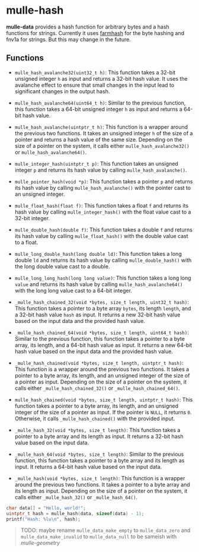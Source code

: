 # mulle-hash

**mulle-data** provides a hash function for arbitrary bytes and a hash
functions for strings.
Currently it uses [farmhash](//github.com/google/farmhash) for the byte
hashing and fnv1a for strings. But this may change in the future.

## Functions


- `mulle_hash_avalanche32(uint32_t h)`: This function takes a 32-bit unsigned integer `h` as input and returns a 32-bit hash value. It uses the avalanche effect to ensure that small changes in the input lead to significant changes in the output hash.

- `mulle_hash_avalanche64(uint64_t h)`: Similar to the previous function, this function takes a 64-bit unsigned integer `h` as input and returns a 64-bit hash value.

- `mulle_hash_avalanche(uintptr_t h)`: This function is a wrapper around the previous two functions. It takes an unsigned integer `h` of the size of a pointer and returns a hash value of the same size. Depending on the size of a pointer on the system, it calls either `mulle_hash_avalanche32()` or `mulle_hash_avalanche64()`.

- `mulle_integer_hash(uintptr_t p)`: This function takes an unsigned integer `p` and returns its hash value by calling `mulle_hash_avalanche()`.

- `mulle_pointer_hash(void *p)`: This function takes a pointer `p` and returns its hash value by calling `mulle_hash_avalanche()` with the pointer cast to an unsigned integer.

- `mulle_float_hash(float f)`: This function takes a float `f` and returns its hash value by calling `mulle_integer_hash()` with the float value cast to a 32-bit integer.

- `mulle_double_hash(double f)`: This function takes a double `f` and returns its hash value by calling `mulle_float_hash()` with the double value cast to a float.

- `mulle_long_double_hash(long double ld)`: This function takes a long double `ld` and returns its hash value by calling `mulle_double_hash()` with the long double value cast to a double.

- `mulle_long_long_hash(long long value)`: This function takes a long long `value` and returns its hash value by calling `mulle_hash_avalanche64()` with the long long value cast to a 64-bit integer.

- `_mulle_hash_chained_32(void *bytes, size_t length, uint32_t hash)`: This function takes a pointer to a byte array `bytes`, its length `length`, and a 32-bit hash value `hash` as input. It returns a new 32-bit hash value based on the input data and the provided hash value.

- `_mulle_hash_chained_64(void *bytes, size_t length, uint64_t hash)`: Similar to the previous function, this function takes a pointer to a byte array, its length, and a 64-bit hash value as input. It returns a new 64-bit hash value based on the input data and the provided hash value.

- `_mulle_hash_chained(void *bytes, size_t length, uintptr_t hash)`: This function is a wrapper around the previous two functions. It takes a pointer to a byte array, its length, and an unsigned integer of the size of a pointer as input. Depending on the size of a pointer on the system, it calls either `_mulle_hash_chained_32()` or `_mulle_hash_chained_64()`.

- `mulle_hash_chained(void *bytes, size_t length, uintptr_t hash)`: This function takes a pointer to a byte array, its length, and an unsigned integer of the size of a pointer as input. If the pointer is `NULL`, it returns `0`. Otherwise, it calls `_mulle_hash_chained()` with the provided input.

- `_mulle_hash_32(void *bytes, size_t length)`: This function takes a pointer to a byte array and its length as input. It returns a 32-bit hash value based on the input data.

- `_mulle_hash_64(void *bytes, size_t length)`: Similar to the previous function, this function takes a pointer to a byte array and its length as input. It returns a 64-bit hash value based on the input data.

- `_mulle_hash(void *bytes, size_t length)`: This function is a wrapper around the previous two functions. It takes a pointer to a byte array and its length as input. Depending on the size of a pointer on the system, it calls either `_mulle_hash_32()` or `_mulle_hash_64()`.

``` c
char data[] = "Hello, world!";
uintptr_t hash = mulle_hash(data, sizeof(data) - 1);
printf("Hash: %lu\n", hash);
```

> TODO: maybe rename `mulle_data_make_empty` to `mulle_data_zero`
> and `mulle_data_make_invalid` to `mulle_data_null` to be sameish with
> *mulle-geometry*

